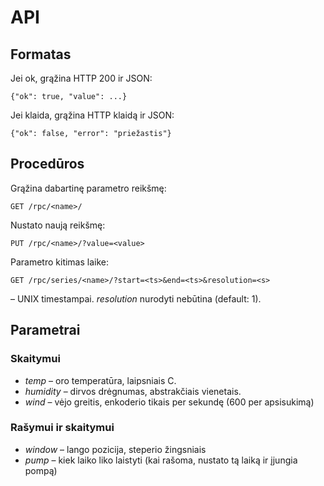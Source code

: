 # API

## Formatas

Jei ok, grąžina HTTP 200 ir JSON:

    {"ok": true, "value": ...}

Jei klaida, grąžina HTTP klaidą ir JSON:

    {"ok": false, "error": "priežastis"}

## Procedūros

Grąžina dabartinę parametro _<name>_ reikšmę:

    GET /rpc/<name>/

Nustato naują reikšmę:

    PUT /rpc/<name>/?value=<value>

Parametro kitimas laike:

    GET /rpc/series/<name>/?start=<ts>&end=<ts>&resolution=<s>

_<ts>_ – UNIX timestampai. _resolution_ nurodyti nebūtina (default: 1).


## Parametrai

### Skaitymui

* _temp_ – oro temperatūra, laipsniais C.
* _humidity_ – dirvos drėgnumas, abstrakčiais vienetais.
* _wind_ – vėjo greitis, enkoderio tikais per sekundę (600 per apsisukimą)

### Rašymui ir skaitymui

* _window_ – lango pozicija, steperio žingsniais
* _pump_ – kiek laiko liko laistyti (kai rašoma, nustato tą laiką ir įjungia
  pompą)
